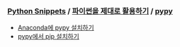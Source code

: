 ### [Python Snippets](../../README.md) / [파이썬을 제대로 활용하기](../README.md) / [pypy](README.md)
- [Anaconda에 pypy 설치하기](Anaconda에%20pypy%20설치하기.md)
- [pypy에서 pip 설치하기](pypy에서%20pip%20설치하기.md)